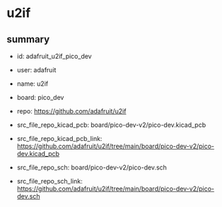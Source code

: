 # u2if
 
## summary 
* id: adafruit_u2if_pico_dev
* user: adafruit
* name: u2if
* board: pico_dev
* repo: https://github.com/adafruit/u2if
* src_file_repo_kicad_pcb: board/pico-dev-v2/pico-dev.kicad_pcb
* src_file_repo_kicad_pcb_link: https://github.com/adafruit/u2if/tree/main/board/pico-dev-v2/pico-dev.kicad_pcb


* src_file_repo_sch: board/pico-dev-v2/pico-dev.sch
* src_file_repo_sch_link: https://github.com/adafruit/u2if/tree/main/board/pico-dev-v2/pico-dev.sch






